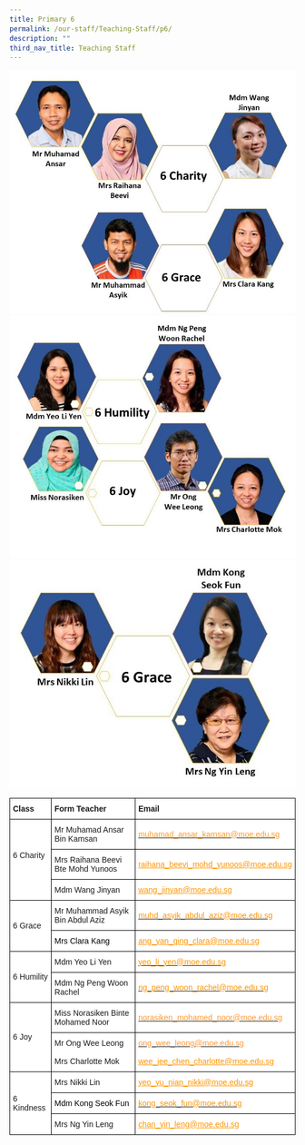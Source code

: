 ```yaml
---
title: Primary 6
permalink: /our-staff/Teaching-Staff/p6/
description: ""
third_nav_title: Teaching Staff
---
```

![](/images/p6221.jpeg)
![](/images/p6222.jpeg)
![](/images/p6223.jpeg)

<style type="text/css">
.tg  {border-collapse:collapse;border-spacing:0;margin:0px auto;}
.tg td{border-color:black;border-style:solid;border-width:1px;font-family:Arial, sans-serif;font-size:14px;
  overflow:hidden;padding:10px 5px;word-break:normal;}
.tg th{border-color:black;border-style:solid;border-width:1px;font-family:Arial, sans-serif;font-size:14px;
  font-weight:normal;overflow:hidden;padding:10px 5px;word-break:normal;}
.tg .tg-sce8{background-color:#FFF;color:#FC9400;text-align:left;text-decoration:underline;vertical-align:middle}
.tg .tg-8rcp{background-color:#FFF;font-weight:bold;text-align:left;vertical-align:middle}
.tg .tg-zr06{background-color:#FFF;text-align:left;vertical-align:middle}
.tg .tg-794o{background-color:#FFF;color:#F93;text-align:left;text-decoration:underline;vertical-align:middle}
</style>
<table class="tg">
<tbody>
  <tr>
    <td class="tg-8rcp">Class</td>
    <td class="tg-8rcp">Form Teacher</td>
    <td class="tg-8rcp">Email</td>
  </tr>
  <tr>
    <td class="tg-zr06" rowspan="3">6 Charity <br> <br></td>
    <td class="tg-zr06">Mr Muhamad Ansar Bin Kamsan</td>
    <td class="tg-794o"><a href="mailto:muhamad_ansar_kamsan@moe.edu.sg"><span style="color:#F93">muhamad_ansar_kamsan@moe.edu.sg</span></a></td>
  </tr>
  <tr>
    <td class="tg-zr06">Mrs Raihana Beevi Bte Mohd Yunoos</td>
    <td class="tg-sce8"><a href="mailto:raihana_beevi_mohd_yunoos@moe.edu.sg"><span style="text-decoration:underline;color:#FC9400">raihana_beevi_mohd_yunoos@moe.edu.sg</span></a></td>
  </tr>
  <tr>
    <td class="tg-zr06">Mdm Wang Jinyan</td>
    <td class="tg-sce8"><a href="mailto:wang_jinyan@moe.edu.sg" target="_blank" rel="noopener noreferrer"><span style="text-decoration:underline;color:#FC9400">wang_jinyan@moe.edu.sg</span></a></td>
  </tr>
  <tr>
    <td class="tg-zr06" rowspan="2">6 Grace</td>
    <td class="tg-zr06">Mr Muhammad Asyik Bin Abdul Aziz</td>
    <td class="tg-zr06"><a href="mailto:muhd_asyik_abdul_aziz@moe.edu.sg" target="_blank" rel="noopener noreferrer"><span style="color:#FC9400">muhd_asyik_abdul_aziz@moe.edu.sg</span></a></td>
  </tr>
  <tr>
    <td class="tg-zr06"><span style="color:#000">Mrs Clara Kang</span></td>
    <td class="tg-sce8"><a href="mailto:ang_yan_qing_clara@moe.edu.sg" target="_blank" rel="noopener noreferrer"><span style="text-decoration:underline;color:#FC9400">ang_yan_qing_clara@moe.edu.sg</span></a></td>
  </tr>
  <tr>
    <td class="tg-zr06" rowspan="2">6 Humility</td>
    <td class="tg-zr06">Mdm Yeo Li Yen</td>
    <td class="tg-zr06"><a href="mailto:yeo_li_yen@moe.edu.sg" target="_blank" rel="noopener noreferrer"><span style="color:#FC9400">yeo_li_yen@moe.edu.sg</span></a></td>
  </tr>
  <tr>
    <td class="tg-zr06">Mdm Ng Peng Woon Rachel</td>
    <td class="tg-zr06"><a href="mailto:ng_peng_woon_rachel@moe.edu.sg" target="_blank" rel="noopener noreferrer"><span style="color:#FC9400">ng_peng_woon_rachel@moe.edu.sg</span></a></td>
  </tr>
  <tr>
    <td class="tg-zr06" rowspan="2">6 Joy</td>
    <td class="tg-zr06">Miss Norasiken Binte Mohamed Noor</td>
    <td class="tg-794o"><a href="mailto:norasiken_mohamed_noor@moe.edu.sg" target="_blank" rel="noopener noreferrer"><span style="color:#F93">norasiken_mohamed_noor@moe.edu.sg</span></a></td>
  </tr>
  <tr>
    <td class="tg-zr06">Mr Ong Wee Leong<br><br>Mrs Charlotte Mok</td>
    <td class="tg-794o"><a href="mailto:ong_wee_leong@moe.edu.sg" target="_blank" rel="noopener noreferrer"><span style="color:#F93">ong_wee_leong@moe.edu.sg</span></a><br><br><a href="mailto:wee_jee_chen_charlotte@moe.edu.sg" target="_blank" rel="noopener noreferrer"><span style="text-decoration:underline;color:#FC9400">wee_jee_chen_charlotte@moe.edu.sg</span></a></td>
  </tr>
  <tr>
    <td class="tg-zr06" rowspan="3"> 6 Kindness </td>
    <td class="tg-zr06"> Mrs Nikki Lin</td>
    <td class="tg-sce8"><a href="mailto:yeo_yu_nian_nikki@moe.edu.sg" target="_blank" rel="noopener noreferrer"><span style="text-decoration:underline;color:#FC9400"> yeo_yu_nian_nikki@moe.edu.sg</span></a></td>
  </tr>
  <tr>
    <td class="tg-zr06"><span style="color:#000">Mdm Kong Seok Fun</span></td>
    <td class="tg-zr06"><a href="mailto:kong_seok_fun@moe.edu.sg" target="_blank" rel="noopener noreferrer"><span style="color:#FC9400">kong_seok_fun@moe.edu.sg</span></a></td>
  </tr>
  <tr>
    <td class="tg-zr06">Mrs Ng Yin Leng</td>
    <td class="tg-sce8"><a href="mailto:chan_yin_leng@moe.edu.sg"><span style="text-decoration:underline;color:#FC9400">chan_yin_leng@moe.edu.sg</span></a></td>
  </tr>
</tbody>
</table>